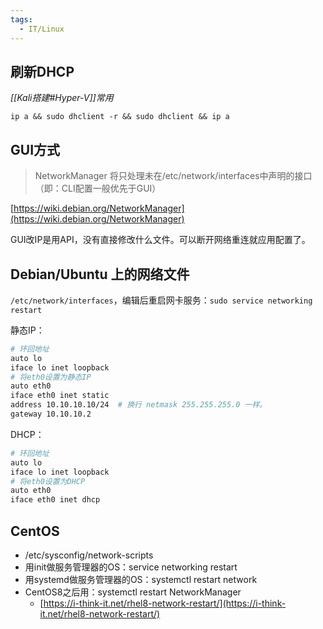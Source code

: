 ```yaml
---
tags:
  - IT/Linux
---
```


## 刷新DHCP

*[[Kali搭建#Hyper-V]]常用*

`ip a && sudo dhclient -r && sudo dhclient && ip a`


## GUI方式

> NetworkManager 将只处理未在/etc/network/interfaces中声明的接口（即：CLI配置一般优先于GUI）

[https://wiki.debian.org/NetworkManager](https://wiki.debian.org/NetworkManager)

GUI改IP是用API，没有直接修改什么文件。可以断开网络重连就应用配置了。


## Debian/Ubuntu 上的网络文件

`/etc/network/interfaces`，编辑后重启网卡服务：`sudo service networking restart`

静态IP：
```bash
# 环回地址
auto lo
iface lo inet loopback
# 将eth0设置为静态IP
auto eth0
iface eth0 inet static
address 10.10.10.10/24  # 换行 netmask 255.255.255.0 一样。
gateway 10.10.10.2
```

DHCP：
```bash
# 环回地址
auto lo
iface lo inet loopback
# 将eth0设置为DHCP
auto eth0
iface eth0 inet dhcp
```


## CentOS

- /etc/sysconfig/network-scripts
- 用init做服务管理器的OS：service networking restart
- 用systemd做服务管理器的OS：systemctl restart network
- CentOS8之后用：systemctl restart NetworkManager
	- [https://i-think-it.net/rhel8-network-restart/](https://i-think-it.net/rhel8-network-restart/)